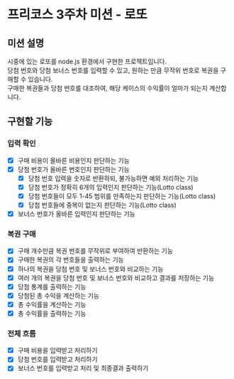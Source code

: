 # 프리코스 3주차 미션 - 로또

## 미션 설명  
시중에 있는 로또를 node.js 환경에서 구현한 프로젝트입니다.  
당첨 번호와 당첨 보너스 번호를 입력할 수 있고, 원하는 만큼 무작위 번호로 복권을 구매할 수 있습니다.  
구매한 복권들과 당첨 번호를 대조하여, 해당 케이스의 수익률이 얼마가 되는지 계산합니다.  
  
## 구현할 기능  
### 입력 확인  
- [x] 구매 비용이 올바른 비용인지 판단하는 기능  
- [x] 당첨 번호가 올바른 번호인지 판단하는 기능  
    - [x] 당첨 번호 입력을 숫자로 반환하되, 불가능하면 예외 처리하는 기능  
    - [x] 당첨 번호가 정확히 6개의 입력인지 판단하는 기능(Lotto class)  
    - [x] 당첨 번호들이 모두 1-45 범위를 만족하는지 판단하는 기능(Lotto class)  
    - [x] 당첨 번호들에 중복이 없는지 판단하는 기능(Lotto class)  
- [x] 보너스 번호가 올바른 입력인지 판단하는 기능  
  
### 복권 구매  
- [x] 구매 개수만큼 복권 번호를 무작위로 부여하여 반환하는 기능  
- [x] 구매한 복권의 각 번호들을 출력하는 기능  
- [x] 하나의 복권을 당첨 번호 및 보너스 번호와 비교하는 기능  
- [x] 여러 개의 복권을 당첨 번호 및 보너스 번호와 비교하고 결과를 저장하는 기능  
- [x] 당첨 통계를 출력하는 기능  
- [x] 당첨된 총 수익을 계산하는 기능  
- [x] 총 수익률을 계산하는 기능  
- [x] 총 수익률을 출력하는 기능  
  
### 전체 흐름  
- [x] 구매 비용을 입력받고 처리하기  
- [x] 당첨 번호를 입력받고 처리하기  
- [x] 보너스 번호를 입력받고 처리 및 최종결과 출력하기  